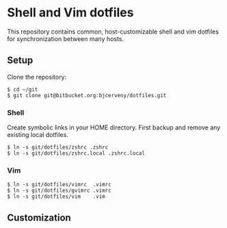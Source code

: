 # Shell and Vim dotfiles

This repository contains common, host-customizable shell and vim dotfiles for synchronization between many hosts.

## Setup

Clone the repository:

    $ cd ~/git
    $ git clone git@bitbucket.org:bjcerveny/dotfiles.git

### Shell

Create symbolic links in your HOME directory. First backup and remove any existing local dotfiles.

    $ ln -s git/dotfiles/zshrc .zshrc
    $ ln -s git/dotfiles/zshrc.local .zshrc.local

### Vim

    $ ln -s git/dotfiles/vimrc  .vimrc
    $ ln -s git/dotfiles/gvimrc .vimrc
    $ ln -s git/dotfiles/vim    .vim

## Customization

